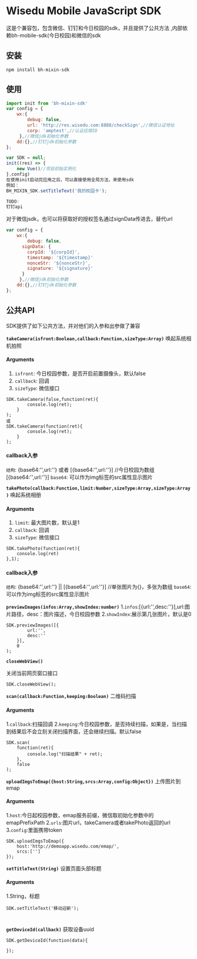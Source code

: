 # Wisedu Mobile JavaScript SDK

这是个兼容包，包含微信、钉钉和今日校园的sdk，并且提供了公共方法
,内部依赖bh-mobile-sdk(今日校园)和微信的sdk


## 安装

```
npm install bh-mixin-sdk
```

## 使用

```javascript
import init from 'bh-mixin-sdk'
var config = {
    wx:{
	    debug: false,
	    url: 'http://res.wisedu.com:8888/checkSign',//微信认证地址
	    corp: 'amptest',//认证应用ID
	 },//微信jdk初始化参数
    dd:{},//钉钉jdk初始化参数
};

var SDK = null;
init((res) => {
    new Vue()//项目初始实例化
},config)
在使用init启动完应用之后，可以直接使用全局方法，来使用sdk
例如：
BH_MIXIN_SDK.setTitleText('我的校园卡');

TODO:
钉钉api
```
对于微信jsdk，也可以将获取好的授权签名通过signData传进去，替代url

```javascript
var config = {
    wx:{
	    debug: false,
      signData: {
        corpId: '${corpId}',
        timestamp: '${timestamp}'
        nonceStr: '${nonceStr}',
        signature: '${signature}'
      }
	 },//微信jdk初始化参数
    dd:{},//钉钉jdk初始化参数
};
```


## 公共API

SDK提供了如下公共方法，并对他们的入参和出参做了兼容

**`takeCamera(isfront:Boolean,callback:Function,sizeType:Array)`**
唤起系统相机拍照

#### Arguments
1. `isfront`:   今日校园参数，是否开启前置摄像头，默认false
2. `callback`:  回调
3. `sizeType`:  微信接口

```
SDK.takeCamera(false,function(ret){
        console.log(ret);
    }
);
或
SDK.takeCamera(function(ret){
        console.log(ret);
    }
);
```

#### callback入参
`结构`: {base64:'',url:''} 或者 [{base64:'',url:''}] //今日校园为数组[{base64:'',url:''}]
`base64`: 可以作为img标签的src属性显示图片



**`takePhoto(callback:Function,limit:Number,sizeType:Array,sizeType:Array)`**
唤起系统相册

#### Arguments
1. `limit`:   最大图片数，默认是1
2. `callback`:  回调
3. `sizeType`:  微信接口

```
SDK.takePhoto(function(ret){
    console.log(ret)
},1);
```

#### callback入参
`结构`: {base64:'',url:''} || [{base64:'',url:''}] //单张图片为{}，多张为数组
`base64`: 可以作为img标签的src属性显示图片

**`previewImages(infos:Array,showIndex:number)`**
1.`infos`:[{url:'',desc:''}],url:图片路径，desc：图片描述，今日校园参数
2.`showIndex`:展示第几张图片，默认是0

```
SDK.previewImages([{
        url:'',
        desc:''
    }],
    0
);
```

**`closeWebView()`**

关闭当前网页窗口接口

```
SDK.closeWebView();
```

**`scan(callback:Function,keeping:Boolean)`**
二维码扫描

#### Arguments
1.`callback`:扫描回调
2.`keeping`:今日校园参数，是否持续扫描，如果是，当扫描到结果后不会立刻关闭扫描界面，还会继续扫描。默认false

```
SDK.scan(
    function(ret){
        console.log("扫描结果" + ret);
    },
    false
);
```

**`uploadImgsToEmap({host:String,srcs:Array,config:Object})`**
上传图片到emap

#### Arguments
1.`host`:今日起校园参数，emap服务前缀，微信取初始化参数中的emapPrefixPath
2.`urls`:图片url，takeCamera或者takePhoto返回的url
3.`config`:里面携带token

```
SDK.uploadImgsToEmap({
    host:'http://demoapp.wisedu.com/emap/',
    srcs:['']
});
```

**`setTitleText(String)`**
设置页面头部标题

#### Arguments
1.String，标题

```
SDK.setTitleText('移动迎新');
```

#
#


**`getDeviceId(callback)`**
获取设备uuid

```
SDK.getDeviceId(function(data){

});
```


